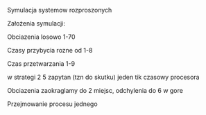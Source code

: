 Symulacja systemow rozproszonych

Założenia symulacji:

Obciazenia losowo 1-70

Czasy przybycia rozne od 1-8

Czas przetwarzania 1-9

w strategi 2 5 zapytan (tzn do skutku) jeden tik czasowy procesora

Obciazenia zaokraglamy do 2 miejsc, odchylenia do 6 w gore

Przejmowanie procesu jednego



